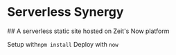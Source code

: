 # Serverless Synergy

## A serverless static site hosted on Zeit's Now platform

Setup with`npm install`
Deploy with `now`
